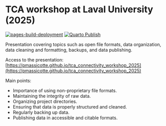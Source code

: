 # TCA workshop at Laval University (2025)

[![pages-build-deployment](https://github.com/PMassicotte/tca_connectivity_workshop_2025/actions/workflows/pages/pages-build-deployment/badge.svg)](https://github.com/PMassicotte/tca_connectivity_workshop_2025/actions/workflows/pages/pages-build-deployment) [![Quarto Publish](https://github.com/PMassicotte/tca_connectivity_workshop_2025/actions/workflows/quarto_build.yml/badge.svg)](https://github.com/PMassicotte/tca_connectivity_workshop_2025/actions/workflows/quarto_build.yml)

Presentation covering topics such as open file formats, data organization, data cleaning and formatting, backups, and data publishing.

Access to the presentation: [https://pmassicotte.github.io/tca_connectivity_workshop_2025](https://pmassicotte.github.io/tca_connectivity_workshop_2025)

Main points:

- Importance of using non-proprietary file formats.
- Maintaining the integrity of raw data.
- Organizing project directories.
- Ensuring that data is properly structured and cleaned.
- Regularly backing up data.
- Publishing data in accessible and citable formats.
